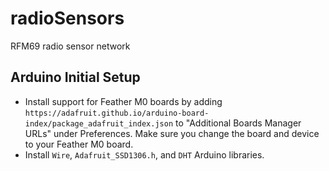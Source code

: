 # radioSensors
RFM69 radio sensor network

## Arduino Initial Setup
* Install support for Feather M0 boards by adding `https://adafruit.github.io/arduino-board-index/package_adafruit_index.json` to "Additional Boards Manager URLs" under Preferences. Make sure you change the board and device to your Feather M0 board.
* Install `Wire`, `Adafruit_SSD1306.h`, and `DHT` Arduino libraries.